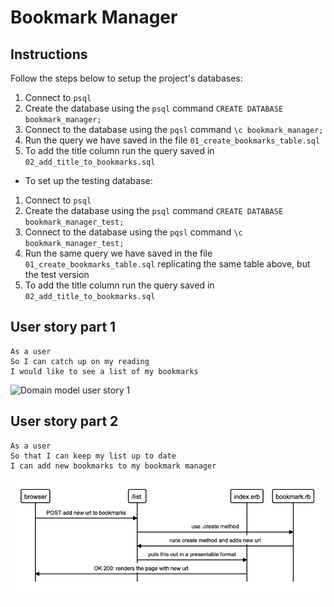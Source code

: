 # Bookmark Manager

Instructions
-------
Follow the steps below to setup the project's databases:

1. Connect to `psql`
2. Create the database using the `psql` command `CREATE DATABASE bookmark_manager;`
3. Connect to the database using the `pqsl` command `\c bookmark_manager;`
4. Run the query we have saved in the file `01_create_bookmarks_table.sql`
5. To add the title column run the query saved in `02_add_title_to_bookmarks.sql`

* To set up the testing database:
1. Connect to `psql`
2. Create the database using the `psql` command `CREATE DATABASE bookmark_manager_test;`
3. Connect to the database using the `pqsl` command `\c bookmark_manager_test;`
4. Run the same query we have saved in the file `01_create_bookmarks_table.sql` replicating the same table above, but the test version
5. To add the title column run the query saved in `02_add_title_to_bookmarks.sql`

User story part 1
----
```
As a user 
So I can catch up on my reading 
I would like to see a list of my bookmarks
```

![Domain model user story 1](https://github.com/kerrimcm/bookmark-manager/blob/master/Images/Screenshot%202021-04-19%20at%2014.28.03.png)

User story part 2
----
```
As a user
So that I can keep my list up to date
I can add new bookmarks to my bookmark manager
```

![Domain model user story 2](https://github.com/kerrimcm/bookmark-manager/blob/master/Images/Screenshot%202021-04-20%20at%2017.50.55.png)